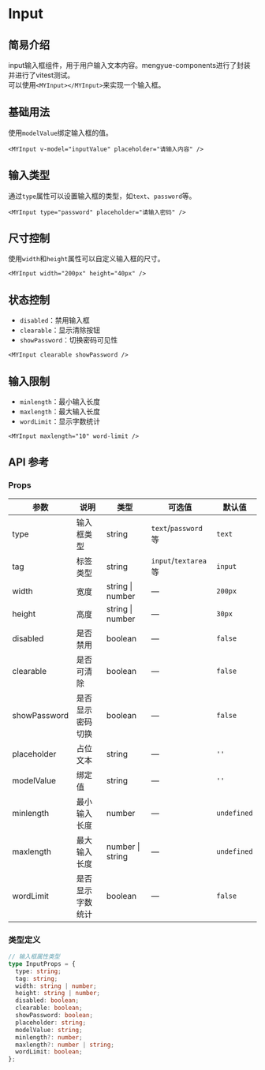  # Input
## 简易介绍
input输入框组件，用于用户输入文本内容。mengyue-components进行了封装并进行了vitest测试。<br />
可以使用`<MYInput></MYInput>`来实现一个输入框。

## 基础用法
使用`modelValue`绑定输入框的值。
```vue
<MYInput v-model="inputValue" placeholder="请输入内容" />
```
<MYInput v-model="inputValue" placeholder="请输入内容" />

## 输入类型
通过`type`属性可以设置输入框的类型，如`text`、`password`等。
```vue
<MYInput type="password" placeholder="请输入密码" />
```
<MYInput type="password" placeholder="请输入密码" />

## 尺寸控制
使用`width`和`height`属性可以自定义输入框的尺寸。
```vue
<MYInput width="200px" height="40px" />
```
<MYInput width="200px" height="40px" />

## 状态控制
- `disabled`：禁用输入框
- `clearable`：显示清除按钮
- `showPassword`：切换密码可见性
```vue
<MYInput clearable showPassword />
```
<MYInput v-model="passwordValue" clearable />

## 输入限制
- `minlength`：最小输入长度
- `maxlength`：最大输入长度
- `wordLimit`：显示字数统计
```vue
<MYInput maxlength="10" word-limit />
```
<MYInput maxlength="10" word-limit />

## API 参考

### Props
| 参数          | 说明         | 类型     | 可选值                              | 默认值  |
|--------------|-------------|---------|-----------------------------------|--------|
| type         | 输入框类型   | string  | `text`/`password`等               | `text` |
| tag          | 标签类型     | string  | `input`/`textarea`等              | `input` |
| width        | 宽度        | string \| number | —                               | `200px` |
| height       | 高度        | string \| number | —                               | `30px` |
| disabled     | 是否禁用     | boolean | —                               | `false` |
| clearable    | 是否可清除   | boolean | —                               | `false` |
| showPassword | 是否显示密码切换 | boolean | —                               | `false` |
| placeholder  | 占位文本     | string  | —                               | `''`   |
| modelValue   | 绑定值       | string  | —                               | `''`   |
| minlength    | 最小输入长度 | number  | —                               | `undefined` |
| maxlength    | 最大输入长度 | number \| string | —                               | `undefined` |
| wordLimit    | 是否显示字数统计 | boolean | —                               | `false` |

### 类型定义
```ts
// 输入框属性类型
type InputProps = {
  type: string;
  tag: string;
  width: string | number;
  height: string | number;
  disabled: boolean;
  clearable: boolean;
  showPassword: boolean;
  placeholder: string;
  modelValue: string;
  minlength?: number;
  maxlength?: number | string;
  wordLimit: boolean;
};
```

<script setup>
import { ref } from "vue";
const inputValue = ref("111");
</script>